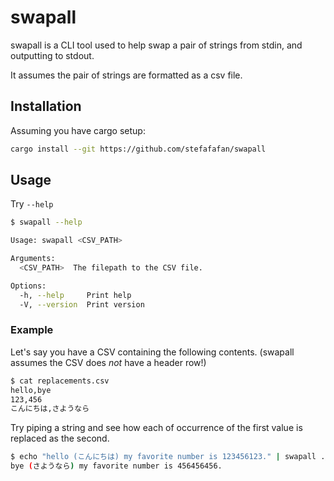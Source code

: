 # swapall

swapall is a CLI tool used to help swap a pair of strings from stdin, and outputting to stdout.

It assumes the pair of strings are formatted as a csv file.

## Installation

Assuming you have cargo setup:

```sh
cargo install --git https://github.com/stefafafan/swapall
```

## Usage

Try `--help`

```sh
$ swapall --help

Usage: swapall <CSV_PATH>

Arguments:
  <CSV_PATH>  The filepath to the CSV file.

Options:
  -h, --help     Print help
  -V, --version  Print version
```

### Example

Let's say you have a CSV containing the following contents. (swapall assumes the CSV does *not* have a header row!)

```sh
$ cat replacements.csv
hello,bye
123,456
こんにちは,さようなら
```

Try piping a string and see how each of occurrence of the first value is replaced as the second.

```sh
$ echo "hello (こんにちは) my favorite number is 123456123." | swapall ./replacements.csv
bye (さようなら) my favorite number is 456456456.
```
